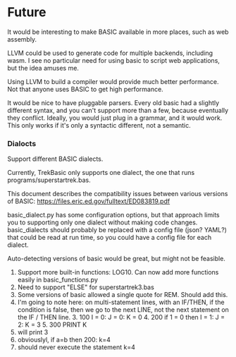 # Future

It would be interesting to make BASIC available in more places, such as web
assembly. 



LLVM could be used to generate code for multiple backends, including wasm.
I see no particular need for using basic to script web applications, but 
the idea amuses me. 

Using LLVM to build a compiler would provide much better
performance. Not that anyone uses BASIC to get high performance. 

It would be nice to have pluggable parsers. 
Every old basic had a slightly different syntax, 
and you can't support more than a few, because eventually they 
conflict. Ideally, you would just plug in a grammar,
and it would work. This only works if it's only
a syntactic different, not a semantic.

### Dialocts
Support different BASIC dialects. 
   
   Currently, TrekBasic only supports one dialect, the one that runs 
   programs/superstartrek.bas. 
   
   This document describes the compatibility issues between various versions of BASIC: 
    https://files.eric.ed.gov/fulltext/ED083819.pdf
   
   basic_dialect.py has some configuration options,
   but that approach limits you to supporting only one dialect without
   making code changes. basic_dialects should probably be replaced with 
   a config file (json? YAML?) that could be read at run time, so you could 
   have a config file for each dialect.
   
   Auto-detecting versions of basic would be great, but might not be feasible.
   1. Support more built-in functions: LOG10. Can now add more functions easily in basic_functions.py 
   1. Need to support "ELSE" for superstartrek3.bas
   1. Some versions of basic allowed a single quote for REM. Should add this.
   2. I'm going to note here: on multi-statement lines, with an IF/THEN, if the condition is false, then 
   we go to the next LINE, not the next statement on the IF / THEN line. 
      3. 100 I = 0: J = 0: K = 0
      4. 200 if 1 = 0 then I = 1: J = 2: K = 3
      5. 300 PRINT K
   6. will print 3
   7. obviouslyl, if a=b then 200: k=4
   8. should never execute the statement k=4

